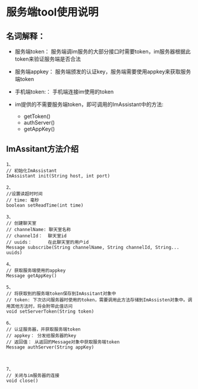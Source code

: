 
# 服务端tool使用说明


## 名词解释：

* 服务端token： 服务端调im服务的大部分接口时需要token，im服务器根据此token来验证服务端是否合法
* 服务端appkey： 服务端颁发的认证key，服务端需要使用appkey来获取服务端token
* 手机端token:： 手机端连接im使用的token

* im提供的不需要服务端token，即可调用的ImAssistant中的方法:  

    * getToken()
    * authServer()
    * getAppKey()


## ImAssitant方法介绍  

    1、
    // 初始化ImAssistant  
    ImAssistant init(String host, int port)  

    2、
    //设置读超时时间
    // time: 毫秒
    boolean setReadTime(int time)  

    3、
    // 创建聊天室 
    // channelName: 聊天室名称
    // channelId：  聊天室id
    // uuids：      在此聊天室的用户id
    Message subscribe(String channelName, String channelId, String... uuids)

    4、
    // 获取服务端使用的appkey
    Message getAppKey()

    5、
    // 将获取到的服务端token保存到ImAssitant对象中
    // token: 下次访问服务器时使用的token，需要调用此方法存储到ImAssisten对象中。调用其他方法时，将会附带此值访问
    void setServerToken(String token)

    6、
    // 认证服务器，并获取服务端token
    // appkey： 分发给服务器的key
    // 返回值： 从返回的Message对象中获取服务端token
    Message authServer(String appKey)



    7、
    // 关闭与im服务器的连接
    void close()







